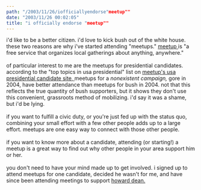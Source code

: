 ```yaml
---
path: "/2003/11/26/iofficiallyendorse"meetup"" 
date: "2003/11/26 00:02:05" 
title: "i officially endorse "meetup"" 
---
```

i'd like to be a better citizen. i'd love to kick bush out of the white house.  these two reasons are why i've started attending "meetups." <a href="http://www.meetup.com" title="meetup homepage"> meetup </a> is "a free service that organizes local gatherings about anything, anywhere." <br><br>of particular interest to me are the meetups for presidential candidates. according to the "top topics in usa presidential" list on <a href="http://www.meetup.com/browse/polact/cand/pres/" title="meetup for presidential candidates"> meetup's usa presidential candidate site, </a> meetups for a <i> nonexistent campaign, </i> gore in 2004, have better attendance than meetups for bush in 2004.  not that this reflects the true quantity of bush supporters, but it shows they don't use this convenient, grassroots method of mobilizing.  i'd say it was a shame, but i'd be lying.<br><br>if you want to fulfill a civic duty, or you're just fed up with the status quo, combining your small effort with a few other people adds up to a large effort.  meetups are one easy way to connect with those other people. <br><br>if you want to know more about a candidate, attending (or starting!) a meetup is a great way to find out why other people in your area support him or her.<br><br>you don't need to have your mind made up to get involved. i signed up to attend meetups for one candidate, decided he wasn't for me, and have since been attending meetings to support <a href="http://www.deanforamerica.com/" title="dean home"> howard dean. </a><br><br><br><br><br><br>